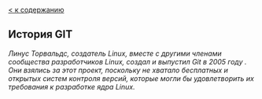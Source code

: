 [< к содержанию](./readme.md)

## История GIT


*Линус Торвальдс, создатель Linux, вместе с другими членами сообщества разработчиков Linux, создал и выпустил Git в 2005 году . Они взялись за этот проект, поскольку не хватало бесплатных и открытых систем контроля версий, которые могли бы удовлетворить их требования к разработке ядра Linux.*

